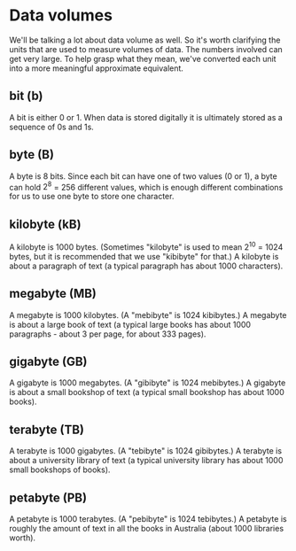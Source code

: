 # Data volumes

We'll be talking a lot about data volume as well. So it's worth clarifying the units that are used to measure volumes of data. The numbers involved can get very large. To help grasp what they mean, we've converted each unit into a more meaningful approximate equivalent.

## bit (b)

A bit is either 0 or 1. When data is stored digitally it is ultimately stored as a sequence of 0s and 1s.

## byte (B)

A byte is 8 bits. Since each bit can have one of two values (0 or 1), a byte can hold $2^8$ = 256 different values, which is enough different combinations for us to use one byte to store one character.

## kilobyte (kB)

A kilobyte is 1000 bytes. (Sometimes "kilobyte" is used to mean $2^{10}$ = 1024 bytes, but it is recommended that we use "kibibyte" for that.) A kilobyte is about a paragraph of text (a typical paragraph has about 1000 characters).

## megabyte (MB)

A megabyte is 1000 kilobytes. (A "mebibyte" is 1024 kibibytes.) A megabyte is about a large book of text (a typical large books has about 1000 paragraphs - about 3 per page, for about 333 pages).

## gigabyte (GB)

A gigabyte is 1000 megabytes. (A "gibibyte" is 1024 mebibytes.) A gigabyte is about a small bookshop of text (a typical small bookshop has about 1000 books).

## terabyte (TB)

A terabyte is 1000 gigabytes. (A "tebibyte" is 1024 gibibytes.) A terabyte is about a university library of text (a typical university library has about 1000 small bookshops of books).

## petabyte (PB)

A petabyte is 1000 terabytes. (A "pebibyte" is 1024 tebibytes.) A petabyte is roughly the amount of text in all the books in Australia (about 1000 libraries worth).
